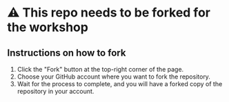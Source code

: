 # ⚠️ This repo needs to be forked for the workshop 

## Instructions on how to fork

1. Click the "Fork" button at the top-right corner of the page.
3. Choose your GitHub account where you want to fork the repository.
4. Wait for the process to complete, and you will have a forked copy of the repository in your account.
